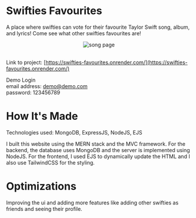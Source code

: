 # Swifties Favourites
A place where swifties can vote for their favourite Taylor Swift song, album, and lyrics! Come see what other swifties favourites are!
<section align="center">
  <img src="https://user-images.githubusercontent.com/101219940/203865087-0cd38953-9bf5-462a-b946-91d38d17399e.png" alt="song page">
</section>

<br>

Link to project: [https://swifties-favourites.onrender.com/](https://swifties-favourites.onrender.com/)

Demo Login
<br>
email address: demo@demo.com
<br>
password: 123456789

# How It's Made
Technologies used: MongoDB, ExpressJS, NodeJS, EJS

I built this website using the MERN stack and the MVC framework. For the backend, the database uses MongoDB and the server is implemented using NodeJS. For the frontend, I used EJS to dynamically update the HTML and I also use TailwindCSS for the styling.


# Optimizations
Improving the ui and adding more features like adding other swifties as friends and seeing their profile.

